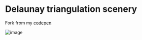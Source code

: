 # Delaunay triangulation scenery
   
Fork from my [codepen](https://codepen.io/dilums/pen/JjRxvGY)   
    
        
![image](https://res.cloudinary.com/ds574fco0/image/upload/v1679388647/github/delaunay_sclur7.png)